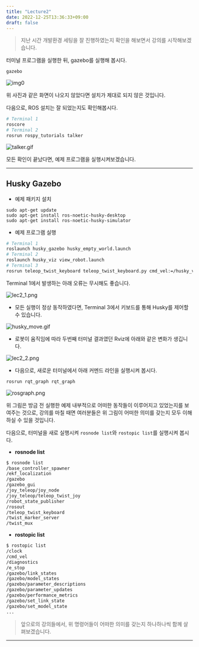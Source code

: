 ```yaml
---
title: "Lecture2"
date: 2022-12-25T13:36:33+09:00
draft: false
---
```


> 지난 시간 개발환경 세팅을 잘 진행하였는지 확인을 해보면서 강의를 시작해보겠습니다.

터미널 프로그램을 실행한 뒤, gazebo를 실행해 봅시다.

```bash
gazebo
```

![img0](/kr/ros_basic_noetic/images2/lec2_0.png?height=400px)

위 사진과 같은 화면이 나오지 않았다면 설치가 제대로 되지 않은 것입니다.

다음으로, ROS 설치는 잘 되었는지도 확인해봅시다.

```bash
# Terminal 1
roscore
# Terminal 2
rosrun rospy_tutorials talker
```

![talker.gif](/kr/ros_basic_noetic/images2/talker.gif?height=400px)

모든 확인이 끝났다면, 예제 프로그램을 실행시켜보겠습니다.

---

## Husky Gazebo

- 예제 패키지 설치

```
sudo apt-get update
sudo apt-get install ros-noetic-husky-desktop
sudo apt-get install ros-noetic-husky-simulator
```

- 예제 프로그램 실행

```bash
# Terminal 1
roslaunch husky_gazebo husky_empty_world.launch
# Terminal 2
roslaunch husky_viz view_robot.launch
# Terminal 3
rosrun teleop_twist_keyboard teleop_twist_keyboard.py cmd_vel:=/husky_velocity_controller/cmd_vel
```

Terminal 1에서 발생하는 아래 오류는 무시해도 좋습니다.

![lec2_1.png](/kr/ros_basic_noetic/images2/lec2_1.png?height=300px)

- 모든 실행이 정상 동작하였다면, Terminal 3에서 키보드를 통해 Husky를 제어할 수 있습니다.

![husky_move.gif](/kr/ros_basic_noetic/images2/husky_move.gif?height=400px)

- 로봇이 움직임에 따라 두번째 터미널 결과였던 Rviz에 아래와 같은 변화가 생깁니다.

![lec2_2.png](/kr/ros_basic_noetic/images2/lec2_2.png?height=400px)

- 다음으로, 새로운 터미널에서 아래 커멘드 라인을 실행시켜 봅시다.

```bash
rosrun rqt_graph rqt_graph
```

![rosgraph.png](/kr/ros_basic_noetic/images2/rosgraph.png?height=150px)

위 그림은 방금 전 실행한 예제 내부적으로 어떠한 동작들이 이루어지고 있었는지를 보여주는 것으로, 강의를 마칠 때면 여러분들은 위 그림이 어떠한 의미를 갖는지 모두 이해하실 수 있을 것입니다.

다음으로, 터미널을 새로 실행시켜 `rosnode list`와 `rostopic list`를 실행시켜 봅시다.

- **rosnode list**

```bash
$ rosnode list
/base_controller_spawner
/ekf_localization
/gazebo
/gazebo_gui
/joy_teleop/joy_node
/joy_teleop/teleop_twist_joy
/robot_state_publisher
/rosout
/teleop_twist_keyboard
/twist_marker_server
/twist_mux
```

- **rostopic list**

```bash
$ rostopic list
/clock
/cmd_vel
/diagnostics
/e_stop
/gazebo/link_states
/gazebo/model_states
/gazebo/parameter_descriptions
/gazebo/parameter_updates
/gazebo/performance_metrics
/gazebo/set_link_state
/gazebo/set_model_state
...
```

> 앞으로의 강의들에서, 위 명령어들이 어떠한 의미를 갖는지 하나하나씩 함께 살펴보겠습니다.

---
